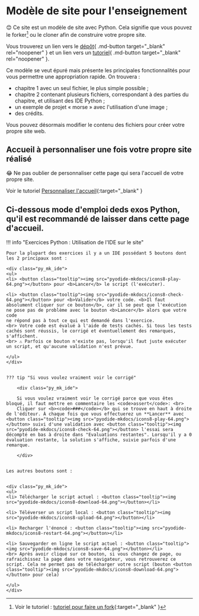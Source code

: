 # Modèle de site pour l'enseignement 

😊 Ce site est un modèle de site avec Python. Cela signifie que vous pouvez le forker[^1] ou le cloner afin de construire votre propre site.

Vous trouverez un lien vers le [dépôt](https://forge.aeif.fr/modeles-projets/mkdocs-pyodide-review){ .md-button target="_blank" rel="noopener" } et un lien vers un [tutoriel](https://tutoriels.forge.aeif.fr/mkdocs-pyodide-review/){ .md-button target="_blank" rel="noopener" }.

Ce modèle se veut épuré mais présente les principales fonctionnalités pour vous permettre une appropriation rapide.
On trouvera :

* chapitre 1 avec un seul fichier, le plus simple possible ;
* chapitre 2 contenant plusieurs fichiers, correspondant à des parties du chapitre, et utilisant des IDE Python ;
* un exemple de projet « morse » avec l'utilisation d'une image ;
* des crédits.

Vous pouvez désormais modifier le contenu des fichiers pour créer votre propre site web.

## Accueil à personnaliser une fois votre propre site réalisé

😂 Ne pas oublier de personnaliser cette page qui sera l'accueil de votre propre site.

Voir le tutoriel [Personnaliser l'accueil](https://tutoriels.forge.aeif.fr/mkdocs-pyodide-review/01_demarrage/1_demarrage/#iv-personnaliser-la-page-daccueil-du-site-que-vous-avez-clone){:target="_blank" }

## Ci-dessous mode d'emploi deds exos Python, qu'il est recommandé de laisser dans cette page d'accueil.

!!! info "Exercices Python : Utilisation de l'IDE sur le site"


    Pour la plupart des exercices il y a un IDE possédant 5 boutons dont les 2 principaux sont :

    <div class="py_mk_ide">
    <ul>
    <li> <button class="tooltip"><img src="pyodide-mkdocs/icons8-play-64.png"></button> pour <b>Lancer</b> le script (l'exécuter). 

    <li> <button class="tooltip"><img src="pyodide-mkdocs/icons8-check-64.png"></button> pour <b>Valider</b> votre code. <b>Il faut absolument cliquer sur ce bouton</b>, car il se peut que l'exécution ne pose pas de problème avec le bouton <b>Lancer</b> alors que votre code 
    ne répond pas à tout ce qui est demandé dans l'exercice. 
    <br> Votre code est évalué à l'aide de tests cachés. Si tous les tests cachés sont réussis, le corrigé et éventuellement des remarques, s'affichent. 
    <br> ⚠ Parfois ce bouton n'existe pas, lorsqu'il faut juste exécuter un script, et qu'aucune validation n'est prévue.

    </ul>
    </div>


    ??? tip "Si vous voulez vraiment voir le corrigé"

        <div class="py_mk_ide">

        Si vous voulez vraiment voir le corrigé parce que vous êtes bloqué, il faut mettre en commentaire les <code>assert</code>: <br>
        Cliquer sur <b><code>###</code></b> qui se trouve en haut à droite de l'éditeur. À chaque fois que vous effectuerez un **Lancer** avec <button class="tooltip"><img src="pyodide-mkdocs/icons8-play-64.png"></button> suivi d'une validation avec <button class="tooltip"><img src="pyodide-mkdocs/icons8-check-64.png"></button> l'essai sera décompté en bas à droite dans "Evaluations restantes". Lorsqu'il y a 0 évaluation restante, la solution s'affiche, suivie parfois d'une remarque.

        </div>
 

    Les autres boutons sont :


    <div class="py_mk_ide">
    <ul>
    <li> Télécharger le script actuel : <button class="tooltip"><img src="pyodide-mkdocs/icons8-download-64.png"></button></li>

    <li> Téléverser un script local : <button class="tooltip"><img src="pyodide-mkdocs/icons8-upload-64.png"></button></li>

    <li> Recharger l'énoncé : <button class="tooltip"><img src="pyodide-mkdocs/icons8-restart-64.png"></button></li>

    <li> Sauvegarder en ligne le script actuel : <button class="tooltip"><img src="pyodide-mkdocs/icons8-save-64.png"></button></li>
    <br> Après avoir cliqué sur ce bouton, si vous changez de page, ou rafraichissez la page dans votre navigateur, vous retrouverez ce script. Cela ne permet pas de télécharger votre script (bouton <button class="tooltip"><img src="pyodide-mkdocs/icons8-download-64.png"></button> pour cela)
    
    </ul>
    </div>



[^1]: Voir le tutoriel : [tutoriel pour faire un fork](https://tutoriels.forge.aeif.fr/mkdocs-pyodide-review/08_tuto_fork/1_fork_projet/){:target="_blank" }




